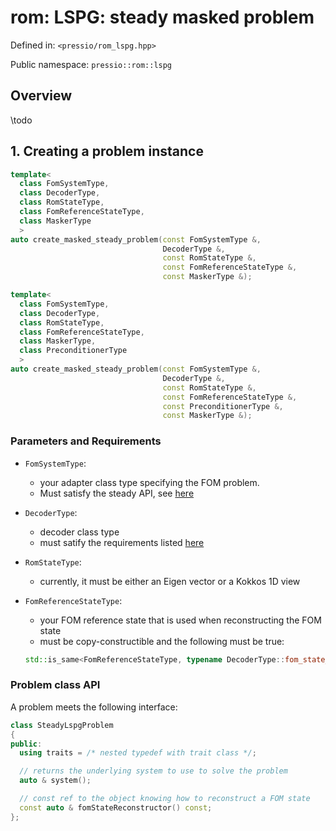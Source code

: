 
# rom: LSPG: steady masked problem


Defined in: `<pressio/rom_lspg.hpp>`

Public namespace: `pressio::rom::lspg`


## Overview
\todo


## 1. Creating a problem instance

```cpp
template<
  class FomSystemType,
  class DecoderType,
  class RomStateType,
  class FomReferenceStateType,
  class MaskerType
  >
auto create_masked_steady_problem(const FomSystemType &,
								  DecoderType &,
								  const RomStateType &,
								  const FomReferenceStateType &,
								  const MaskerType &);

template<
  class FomSystemType,
  class DecoderType,
  class RomStateType,
  class FomReferenceStateType,
  class MaskerType,
  class PreconditionerType
  >
auto create_masked_steady_problem(const FomSystemType &,
								  DecoderType &,
								  const RomStateType &,
								  const FomReferenceStateType &,
								  const PreconditionerType &,
								  const MaskerType &);
```

### Parameters and Requirements

- `FomSystemType`:
  - your adapter class type specifying the FOM problem. <br/>
  - Must satisfy the steady API, see [here](./md_pages_components_rom_fom_apis.html)

- `DecoderType`:
  - decoder class type
  - must satify the requirements listed [here](md_pages_components_rom_decoder.html)

- `RomStateType`:
  - currently, it must be either an Eigen vector or a Kokkos 1D view

- `FomReferenceStateType`:
  - your FOM reference state that is used when reconstructing the FOM state
  - must be copy-constructible and the following must be true:<br/>
  ```cpp
  std::is_same<FomReferenceStateType, typename DecoderType::fom_state_type>::value == true
  ```


### Problem class API

A problem meets the following interface:

```cpp
class SteadyLspgProblem
{
public:
  using traits = /* nested typedef with trait class */;

  // returns the underlying system to use to solve the problem
  auto & system();

  // const ref to the object knowing how to reconstruct a FOM state
  const auto & fomStateReconstructor() const;
};
```
